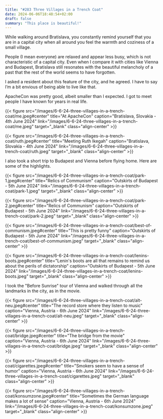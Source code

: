 ```yaml
---
title: "#283 Three Villages in a Trench Coat"
date: 2024-06-06T18:48:54+02:00
draft: false
summary: "This place is beautiful!"
---
```


While walking around Bratislava, you constantly remind yourself that you are in a capital city when all around you feel the warmth and coziness of a small village.

People (I mean everyone) are relaxed and appear less busy, which is not characteristic of a capital city. Even when I compare it with cities like Vienna and Budapest, Bratislava still resonates with the beautiful melancholy of a past that the rest of the world seems to have forgotten.

I asked a resident about this feature of the city, and he agreed. I have to say I’m a bit envious of being able to live like that.

ApacheCon was pretty good, albeit smaller than I expected. I got to meet people I have known for years in real life.

{{< figure src="/images/6-6-24-three-villages-in-a-trench-coat/me.jpeg#center" title="At ApacheCon" caption="Bratislava, Slovakia - 4th June 2024" link="/images/6-6-24-three-villages-in-a-trench-coat/me.jpeg" target="_blank" class="align-center" >}}

{{< figure src="/images/6-6-24-three-villages-in-a-trench-coat/ruth.jpeg#center" title="Meeting Ruth Ikegah" caption="Bratislava, Slovakia - 4th June 2024" link="/images/6-6-24-three-villages-in-a-trench-coat/ruth.jpeg" target="_blank" class="align-center" >}}

I also took a short trip to Budapest and Vienna before flying home. Here are some of the highlights.

{{< figure src="/images/6-6-24-three-villages-in-a-trench-coat/park-1.jpeg#center" title="Relics of Communism" caption="Outskirts of Budapest - 5th June 2024" link="/images/6-6-24-three-villages-in-a-trench-coat/park-1.jpeg" target="_blank" class="align-center" >}}

{{< figure src="/images/6-6-24-three-villages-in-a-trench-coat/park-2.jpeg#center" title="Relics of Communism" caption="Outskirts of Budapest - 5th June 2024" link="/images/6-6-24-three-villages-in-a-trench-coat/park-2.jpeg" target="_blank" class="align-center" >}}

{{< figure src="/images/6-6-24-three-villages-in-a-trench-coat/best-of-communism.jpeg#center" title="This is pretty funny" caption="Outskirts of Budapest - 5th June 2024" link="/images/6-6-24-three-villages-in-a-trench-coat/best-of-communism.jpeg" target="_blank" class="align-center" >}}

{{< figure src="/images/6-6-24-three-villages-in-a-trench-coat/lenins-boots.jpeg#center" title="Lenin's boots are all that remains to remind us about the perils of dictatorship" caption="Outskirts of Budapest - 5th June 2024" link="/images/6-6-24-three-villages-in-a-trench-coat/lenins-boots.jpeg" target="_blank" class="align-center" >}}

I took the "Before Sunrise" tour of Vienna and walked through all the landmarks in the city, as in the movie.

{{< figure src="/images/6-6-24-three-villages-in-a-trench-coat/alt-neu.jpeg#center" title="The record store where they listen to music" caption="Vienna, Austria - 6th June 2024" link="/images/6-6-24-three-villages-in-a-trench-coat/alt-neu.jpeg" target="_blank" class="align-center" >}}

{{< figure src="/images/6-6-24-three-villages-in-a-trench-coat/bridge.jpeg#center" title="The bridge from the movie" caption="Vienna, Austria - 6th June 2024" link="/images/6-6-24-three-villages-in-a-trench-coat/bridge.jpeg" target="_blank" class="align-center" >}}

{{< figure src="/images/6-6-24-three-villages-in-a-trench-coat/cigarettes.jpeg#center" title="Smokers seem to have a sense of humor" caption="Vienna, Austria - 6th June 2024" link="/images/6-6-24-three-villages-in-a-trench-coat/cigarettes.jpeg" target="_blank" class="align-center" >}}

{{< figure src="/images/6-6-24-three-villages-in-a-trench-coat/konsumzone.jpeg#center" title="Sometimes the German language makes a lot of sense" caption="Vienna, Austria - 6th June 2024" link="/images/6-6-24-three-villages-in-a-trench-coat/konsumzone.jpeg" target="_blank" class="align-center" >}}
